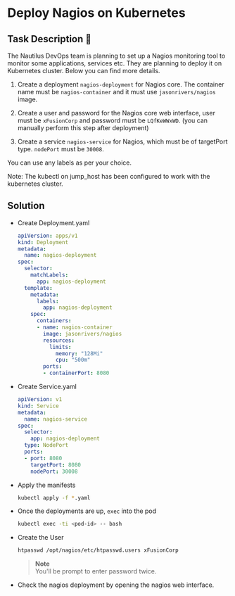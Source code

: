 # Deploy Nagios on Kubernetes

## Task Description 📔

The Nautilus DevOps team is planning to set up a Nagios monitoring tool to monitor some applications, services etc. They are planning to deploy it on Kubernetes cluster. Below you can find more details.

1) Create a deployment `nagios-deployment` for Nagios core. The container name must be `nagios-container` and it must use `jasonrivers/nagios` image.

2) Create a user and password for the Nagios core web interface, user must be `xFusionCorp` and password must be `LQfKeWWxWD`. (you can manually perform this step after deployment)

3) Create a service `nagios-service` for Nagios, which must be of targetPort type. `nodePort` must be `30008`.

You can use any labels as per your choice.

Note: The kubectl on jump_host has been configured to work with the kubernetes cluster.

## Solution

- Create Deployment.yaml
  ```yaml
  apiVersion: apps/v1
  kind: Deployment
  metadata:
    name: nagios-deployment
  spec:
    selector:
      matchLabels:
        app: nagios-deployment
    template:
      metadata:
        labels:
          app: nagios-deployment
      spec:
        containers:
        - name: nagios-container
          image: jasonrivers/nagios
          resources:
            limits:
              memory: "128Mi"
              cpu: "500m"
          ports:
          - containerPort: 8080
  ```

- Create Service.yaml
  ```yaml
  apiVersion: v1
  kind: Service
  metadata:
    name: nagios-service
  spec:
    selector:
      app: nagios-deployment
    type: NodePort
    ports:
    - port: 8080
      targetPort: 8080
      nodePort: 30008
  ```

- Apply the manifests
  ```bash
  kubectl apply -f *.yaml
  ```

- Once the deployments are up, `exec` into the pod
  ```bash
  kubectl exec -ti <pod-id> -- bash
  ```
- Create the User
  ```bash
  htpasswd /opt/nagios/etc/htpasswd.users xFusionCorp
  ```

  > **Note** <br>
  You'll be prompt to enter password twice.

- Check the nagios deployment by opening the nagios web interface.